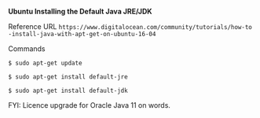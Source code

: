 **Ubuntu Installing the Default Java JRE/JDK**

Reference URL
`https://www.digitalocean.com/community/tutorials/how-to
-install-java-with-apt-get-on-ubuntu-16-04`

Commands

``$ sudo apt-get update``

``$ sudo apt-get install default-jre``

``$ sudo apt-get install default-jdk``

FYI: Licence upgrade for Oracle Java 11 on words.
